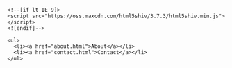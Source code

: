 <html>
  
  <head>
    <meta charset='utf-8'>
    <meta http-equiv="X-UA-Compatible" content="IE=edge">
    <meta name="viewport" content="width=device-width, initial-scale=1, maximum-scale=1">
    <link rel="stylesheet" href="{{ '/assets/css/style.css?v=' | append: site.github.build_revision | relative_url }}" media="screen" type="text/css">
    <link rel="stylesheet" href="{{ '/assets/css/print.css' | relative_url }}" media="print" type="text/css">

    <!--[if lt IE 9]>
    <script src="https://oss.maxcdn.com/html5shiv/3.7.3/html5shiv.min.js"></script>
    <![endif]-->

  <style>
      ul {
        list-style-type: none;
        margin: 0;
        padding: 0;
        overflow: hidden;
        background-color: #333;
      }
      li {
        float: left;
      }

      li a {
        display: block;
        color: white;
        text-align: center;
        padding: 14px 16px;
        text-decoration: none;
      }
      li a:hover {
        background-color: #111;
      }
    </style>
  </head>
    

    <ul>
      <li><a href="about.html">About</a></li>
      <li><a href="contact.html">Contact</a></li>
    </ul>

<html>
